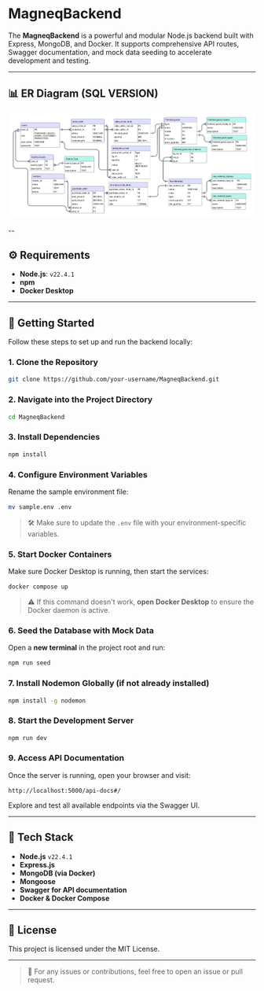 # MagneqBackend

The **MagneqBackend** is a powerful and modular Node.js backend built with Express, MongoDB, and Docker. It supports comprehensive API routes, Swagger documentation, and mock data seeding to accelerate development and testing.

---

## 📊 ER Diagram (SQL VERSION)

![ER Diagram](assets/MAGNEQ.png)

--

## ⚙️ Requirements

- **Node.js**: `v22.4.1`
- **npm**
- **Docker Desktop**

---

## 🚀 Getting Started

Follow these steps to set up and run the backend locally:

### 1. Clone the Repository

```bash
git clone https://github.com/your-username/MagneqBackend.git
```

### 2. Navigate into the Project Directory

```bash
cd MagneqBackend
```

### 3. Install Dependencies

```bash
npm install
```

### 4. Configure Environment Variables

Rename the sample environment file:

```bash
mv sample.env .env
```

> 🛠️ Make sure to update the `.env` file with your environment-specific variables.

### 5. Start Docker Containers

Make sure Docker Desktop is running, then start the services:

```bash
docker compose up
```

> ⚠️ If this command doesn't work, **open Docker Desktop** to ensure the Docker daemon is active.

### 6. Seed the Database with Mock Data

Open a **new terminal** in the project root and run:

```bash
npm run seed
```

### 7. Install Nodemon Globally (if not already installed)

```bash
npm install -g nodemon
```

### 8. Start the Development Server

```bash
npm run dev
```

### 9. Access API Documentation

Once the server is running, open your browser and visit:

```
http://localhost:5000/api-docs#/
```

Explore and test all available endpoints via the Swagger UI.

---

## 🧪 Tech Stack

- **Node.js** `v22.4.1`
- **Express.js**
- **MongoDB (via Docker)**
- **Mongoose**
- **Swagger for API documentation**
- **Docker & Docker Compose**

---

## 📝 License

This project is licensed under the MIT License.

---

> 💬 For any issues or contributions, feel free to open an issue or pull request.
